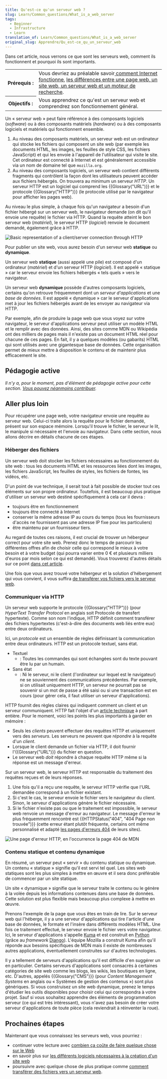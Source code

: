 ```yaml
---
title: Qu'est-ce qu'un serveur web ?
slug: Learn/Common_questions/What_is_a_web_server
tags:
  - Beginner
  - Infrastructure
  - Learn
translation_of: Learn/Common_questions/What_is_a_web_server
original_slug: Apprendre/Qu_est-ce_qu_un_serveur_web
---
```

Dans cet article, nous verrons ce que sont les serveurs web, comment ils fonctionnent et pourquoi ils sont importants.

<table class="standard-table">
  <tbody>
    <tr>
      <th scope="row">Prérequis&nbsp;:</th>
      <td>
        Vous devriez au préalable savoir<a
          href="/fr/docs/Apprendre/Fonctionnement_Internet"
        >
          comment Internet fonctionne</a
        >,
        <a href="/fr/docs/Apprendre/page_vs_site_vs_serveur_vs_moteur_recherche"
          >les différences entre une page web, un site web, un serveur web et un
          moteur de recherche</a
        >.
      </td>
    </tr>
    <tr>
      <th scope="row">Objectifs&nbsp;:</th>
      <td>
        Vous apprendrez ce qu'est un serveur web et comprendrez son
        fonctionnement général.
      </td>
    </tr>
  </tbody>
</table>

Un « serveur web » peut faire référence à des composants logiciels (_software_) ou à des composants matériels (_hardware_) ou à des composants logiciels et matériels qui fonctionnent ensemble.

1. Au niveau des composants matériels, un serveur web est un ordinateur qui stocke les fichiers qui composent un site web (par exemple les documents HTML, les images, les feuilles de style CSS, les fichiers JavaScript) et qui les envoie à l'appareil de l'utilisateur qui visite le site. Cet ordinateur est connecté à Internet et est généralement accessible via un nom de domaine tel que `mozilla.org`.
2. Au niveau des composants logiciels, un serveur web contient différents fragments qui contrôlent la façon dont les utilisateurs peuvent accéder aux fichiers hébergés. On trouvera au minimum un serveur _HTTP_. Un serveur HTTP est un logiciel qui comprend les {{Glossary("URL")}} et le protocole {{Glossary("HTTP")}} (le protocole utilisé par le navigateur pour afficher les pages web).

Au niveau le plus simple, à chaque fois qu'un navigateur a besoin d'un fichier hébergé sur un serveur web, le navigateur demande (on dit qu'il envoie une requête) le fichier via HTTP. Quand la requête atteint le bon serveur web (_matériel_), le serveur HTTP (_logiciel_) renvoie le document demandé, également grâce à HTTP.

![Basic representation of a client/server connection through HTTP](web-server.svg)

Pour publier un site web, vous aurez besoin d'un serveur web **statique** ou **dynamique**.

Un serveur web **statique** (aussi appelé une pile) est composé d'un ordinateur (_matériel_) et d'un serveur HTTP (_logiciel_). Il est appelé « statique » car le serveur envoie les fichiers hébergés « tels quels » vers le navigateur.

Un serveur web **dynamique** possède d'autres composants logiciels, certains qu'on retrouve fréquemment dont un _serveur d'applications_ et une _base de données_. Il est appelé « dynamique » car le serveur d'applications met à jour les fichiers hébergés avant de les envoyer au navigateur via HTTP.

Par exemple, afin de produire la page web que vous voyez sur votre navigateur, le serveur d'applications serveur peut utiliser un modèle HTML et le remplir avec des données. Ainsi, des sites comme MDN ou Wikipédia ont des milliers de pages mais il n'existe pas un document HTML réel pour chacune de ces pages. En fait, il y a quelques modèles (ou gabarits) HTML qui sont utilisés avec une gigantesque base de données. Cette organisation permet de mieux mettre à disposition le contenu et de maintenir plus efficacement le site.

## Pédagogie active

_Il n'y a, pour le moment, pas d'élément de pédagogie active pour cette section. [Vous pouvez néanmoins contribuer](/fr/docs/MDN/D%C3%A9buter_sur_MDN)._

## Aller plus loin

Pour récupérer une page web, votre navigateur envoie une requête au serveur web. Celui-ci traite alors la requête pour le fichier demandé, présent sur son espace mémoire. Lorsqu'il trouve le fichier, le serveur le lit, le manipule si nécessaire et l'envoie au navigateur. Dans cette section, nous allons décrire en détails chacune de ces étapes.

### Héberger des fichiers

Un serveur web doit stocker les fichiers nécessaires au fonctionnement du site web : tous les documents HTML et les ressources liées dont les images, les fichiers JavaScript, les feuilles de styles, les fichiers de fontes, les vidéos, etc.

D'un point de vue technique, il serait tout à fait possible de stocker tout ces éléments sur son propre ordinateur. Toutefois, il est beaucoup plus pratique d'utiliser un serveur web destiné spécifiquement à cela car il devra :

- toujours être en fonctionnement
- toujours être connecté à Internet
- conserver la même adresse IP au cours du temps (tous les fournisseurs d'accès ne fournissent pas une adresse IP fixe pour les particuliers)
- être maintenu par un fournisseur tiers.

Au regard de toutes ces raisons, il est crucial de trouver un hébergeur correct pour votre site web. Prenez donc le temps de parcourir les différentes offres afin de choisir celle qui correspond le mieux à votre besoin et à votre budget (qui pourra varier entre 0 € et plusieurs milliers d'euros par mois selon ce qui est demandé). Vous trouverez d'autres détails sur ce point [dans cet article](/fr/Apprendre/How_much_does_it_cost#Hosting).

Une fois que vous avez trouvé votre hébergeur et la solution d'hébergement qui vous convient, il vous suffira [de transférer vos fichiers vers le serveur web](/fr/docs/Apprendre/Transférer_des_fichiers_vers_un_serveur_web).

### Communiquer via HTTP

Un serveur web supporte le protocole {{Glossary("HTTP")}} (pour _HyperText Transfer Protocol_ en anglais soit Protocole de transfert hypertexte). Comme son nom l'indique, HTTP définit comment transférer des fichiers hypertextes (c'est-à-dire des documents web liés entre eux) entre deux ordinateurs.

Ici, un _protocole_ est un ensemble de règles définissant la communication entre deux ordinateurs. HTTP est un protocole textuel, sans état.

- Textuel
  - : Toutes les commandes qui sont échangées sont du texte pouvant être lu par un humain.
- Sans état
  - : Ni le serveur, ni le client (l'ordinateur sur lequel est le navigateur) ne se souviennent des communications précédentes. Par exemple, si on utilisait uniquement HTTP, un serveur ne pourrait pas se souvenir si un mot de passe a été saisi ou si une transaction est en cours (pour gérer cela, il faut utiliser un serveur d'applications).

HTTP fournit des règles claires qui indiquent comment un client et un serveur communiquent. HTTP fait l'objet d'un [article technique](/fr/docs/Web/HTTP) à part entière. Pour le moment, voici les points les plus importants à garder en mémoire :

- Seuls les _clients_ peuvent effectuer des requêtes HTTP et uniquement vers des _serveurs._ Les serveurs ne peuvent que _répondre_ à la requête d'un _client_.
- Lorsque le client demande un fichier via HTTP, il doit fournir l'{{Glossary("URL")}} du fichier en question.
- Le serveur web _doit_ répondre à chaque requête HTTP même si la réponse est un message d'erreur.

Sur un serveur web, le serveur HTTP est responsable du traitement des requêtes reçues et de leurs réponses.

1. Une fois qu'il a reçu une requête, le serveur HTTP vérifie que l'URL demandée correspond à un fichier existant.
2. Si c'est le cas, le serveur envoie le fichier vers le navigateur du client. Sinon, le serveur d'applications génère le fichier nécessaire.
3. Si le fichier n'existe pas ou que le traitement est impossible, le serveur web renvoie un message d'erreur au navigateur. Le message d'erreur le plus fréquemment rencontré est {{HTTPStatus("404", "404 Page non trouvée")}} (cette erreur étant plutôt fréquente, certains ont même personnalisé et adapté [les pages d'erreurs 404](http://www.404notfound.fr/) de leurs sites).

![Une page d'erreur HTTP, en l'occurrence la page 404 de MDN](Capture.PNG)

### Contenu statique et contenu dynamique

En résumé, un serveur peut « servir » du contenu statique ou dynamique. Un contenu « statique » signifie qu'il est servi tel quel. Les sites web statiques sont les plus simples à mettre en œuvre et il sera donc préférable de commencer par un site statique.

Un site « dynamique » signifie que le serveur traite le contenu ou le génère à la volée depuis les informations contenues dans une base de données. Cette solution est plus flexible mais beaucoup plus complexe à mettre en œuvre.

Prenons l'exemple de la page que vous êtes en train de lire. Sur le serveur web qui l'héberge, il y a une serveur d'applications qui tire l'article d'une base de données, le formate et l'insère dans différents modèles HTML. Une fois ce traitement effectué, le serveur envoie le fichier vers votre navigateur. Ici, le serveur d'applications s'appelle [Kuma](/fr/docs/MDN/Kuma) et est construit en [Python](https://www.python.org/) (grâce au *framework* [Django](https://www.djangoproject.com/)). L'équipe Mozilla a construit Kuma afin qu'il réponde aux besoins spécifiques de MDN mais il existe de nombreuses autres applications, éventuellement construites sur d'autres technologies.

Il y a tellement de serveurs d'applications qu'il est difficile d'en suggérer un en particulier. Certains serveurs d'applications sont consacrés à certaines catégories de site web comme les blogs, les wikis, les boutiques en ligne, etc. D'autres, appelés {{Glossary("CMS")}} (pour _Content Management Systems_ en anglais ou « Systèmes de gestion des contenus ») sont plus génériques. Si vous construisez un site web dynamique, prenez le temps d'étudier les outils disponibles pour choisir celui qui correspondra à votre projet. Sauf si vous souhaitez apprendre des éléments de programmation serveur (ce qui est très intéressant), vous n'avez pas besoin de créer votre serveur d'applications de toute pièce (cela reviendrait à réinventer la roue).

## Prochaines étapes

Maintenant que vous connaissez les serveurs web, vous pourriez :

- continuer votre lecture avec [combien ça coûte de faire quelque chose sur le Web](/fr/docs/Apprendre/Publier_sur_le_Web_combien_ça_coûte)
- en savoir plus sur [les différents logiciels nécessaires à la création d'un site web](/fr/docs/Apprendre/Quels_logiciels_sont_nécessaires_pour_construire_un_site_web)
- poursuivre avec quelque chose de plus pratique comme [comment transférer des fichiers vers un serveur web](/fr/docs/Apprendre/Transférer_des_fichiers_vers_un_serveur_web).
